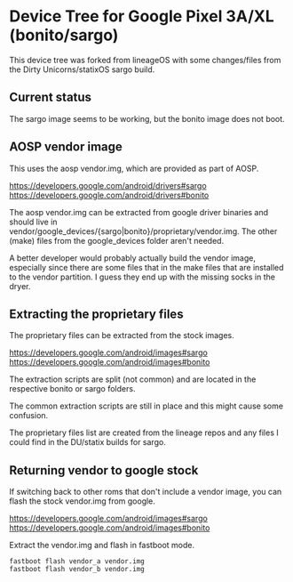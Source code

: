 # Device Tree for Google Pixel 3A/XL (bonito/sargo)

This device tree was forked from lineageOS with some changes/files from the Dirty Unicorns/statixOS sargo build.


## Current status

The sargo image seems to be working, but the bonito image does not boot.



## AOSP vendor image

This uses the aosp vendor.img, which are provided as part of AOSP.

https://developers.google.com/android/drivers#sargo
https://developers.google.com/android/drivers#bonito

The aosp vendor.img can be extracted from google driver binaries and should live in vendor/google_devices/{sargo|bonito}/proprietary/vendor.img.  The other (make) files from the google_devices folder aren't needed.

A better developer would probably actually build the vendor image, especially since there are some files that in the make files that are installed to the vendor partition.  I guess they end up with the missing socks in the dryer.



## Extracting the proprietary files

The proprietary files can be extracted from the stock images.

https://developers.google.com/android/images#sargo
https://developers.google.com/android/images#bonito

The extraction scripts are split (not common) and are located in the respective bonito or sargo folders.

The common extraction scripts are still in place and this might cause some confusion.

The proprietary files list are created from the lineage repos and any files I could find in the DU/statix builds for sargo.


## Returning vendor to google stock

If switching back to other roms that don't include a vendor image, you can flash the stock vendor.img from google.

https://developers.google.com/android/images#sargo
https://developers.google.com/android/images#bonito

Extract the vendor.img and flash in fastboot mode.

```
fastboot flash vendor_a vendor.img
fastboot flash vendor_b vendor.img
```
